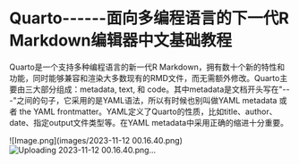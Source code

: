 # Quarto------面向多编程语言的下一代R Markdown编辑器中文基础教程

Quarto是一个支持多种编程语言的新一代R Markdown，拥有数十个新的特性和功能，同时能够兼容和渲染大多数现有的RMD文件，而无需额外修改。Quarto主要由三大部分组成：metadata, text, 和 code。其中metadata是文档开头写在"---"之间的句子，它采用的是YAML语法，所以有时候也别叫做YAML metadata 或者 the YAML frontmatter。YAML定义了Quarto的性质，比如title、author、date、指定output文件类型等。在YAML metadata中采用正确的缩进十分重要。

![Image.png](images/2023-11-12 00.16.40.png)
![Uploading 2023-11-12 00.16.40.png…]()

